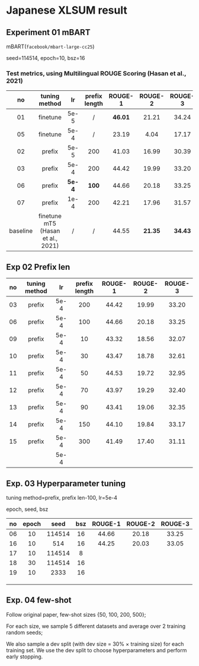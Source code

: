 # Japanese XLSUM result

## Experiment 01 mBART

mBART(`facebook/mbart-large-cc25`)

seed=114514, epoch=10, bsz=16

### Test metrics, using Multilingual ROUGE Scoring (Hasan et al., 2021)

|    no    |           tuning method           |    lr    | prefix length |  ROUGE-1  |  ROUGE-2  |  ROUGE-3  |
|:--------:|:---------------------------------:|:--------:|:-------------:|:---------:|:---------:|:---------:|
 |    01    |             finetune              |   5e-5   |       /       | __46.01__ |   21.21   |   34.24   |
 |    05    |             finetune              |   5e-4   |       /       |   23.19   |   4.04    |   17.17   |
 |    02    |              prefix               |   5e-5   |      200      |   41.03   |   16.99   |   30.39   | 
 |    03    |              prefix               |   5e-4   |      200      |   44.42   |   19.99   |   33.20   |
 |    06    |              prefix               | __5e-4__ |    __100__    |   44.66   |   20.18   |   33.25   |
 |    07    |              prefix               |   1e-4   |      200      |   42.21   |   17.96   |   31.57   |
 | baseline | finetune mT5 (Hasan et al., 2021) |    /     |       /       |   44.55   | __21.35__ | __34.43__ |


## Exp 02 Prefix len

| no  | tuning method |  lr  | prefix length | ROUGE-1 | ROUGE-2 | ROUGE-3 |
|:---:|:-------------:|:----:|:-------------:|:-------:|:-------:|:-------:|
 | 03  |    prefix     | 5e-4 |      200      |  44.42  |  19.99  |  33.20  |
 | 06  |    prefix     | 5e-4 |      100      |  44.66  |  20.18  |  33.25  |
| 09  |    prefix     | 5e-4 |      10       |  43.32  |  18.56  |  32.07  |
| 10  |    prefix     | 5e-4 |      30       |  43.47  |  18.78  |  32.61  |
| 11  |    prefix     | 5e-4 |      50       |  44.53  |  19.72  |  32.95  |
| 12  |    prefix     | 5e-4 |      70       |  43.97  |  19.29  |  32.40  |
| 13  |    prefix     | 5e-4 |      90       |  43.41  |  19.06  |  32.35  |
| 14  |    prefix     | 5e-4 |      150      |  44.10  |  19.84  |  33.17  |
| 15  |    prefix     | 5e-4 |      300      |  41.49  |  17.40  |  31.11  |
|     |               | 5e-4 |               |         |         |         |


## Exp. 03 Hyperparameter tuning

tuning method=prefix, prefix len-100, lr=5e-4

epoch, seed, bsz

| no  | epoch |  seed  | bsz | ROUGE-1 | ROUGE-2 | ROUGE-3 |
|:---:|:-----:|:------:|:---:|:-------:|:-------:|:-------:|
| 06  |  10   | 114514 | 16  |  44.66  |  20.18  |  33.25  |
| 16  |  10   |  514   | 16  |  44.25  |  20.03  |  33.05  |
| 17  |  10   | 114514 |  8  |         |         |         |
| 18  |  30   | 114514 | 16  |         |         |         |
| 19  |  10   |  2333  | 16  |         |         |         |
|     |       |        |     |         |         |         |
|     |       |        |     |         |         |         |
|     |       |        |     |         |         |         |


## Exp. 04 few-shot

Follow original paper, few-shot sizes {50, 100, 200, 500};

For each size, we sample 5 different datasets and average over 2 training random seeds;

We also sample a dev split (with dev size = 30% × training size) for each training set. 
We use the dev split to choose hyperparameters and perform early stopping.

